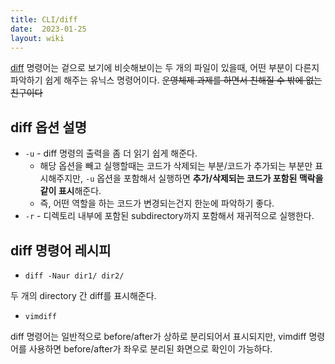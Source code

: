 ```yaml
---
title: CLI/diff
date:  2023-01-25
layout: wiki
---
```


[diff](https://en.wikipedia.org/wiki/Diff) 명령어는 겉으로 보기에 비슷해보이는 두 개의 파일이 있을때, 어떤 부분이 다른지 파악하기 쉽게 해주는 유닉스 명령어이다. ~~운영체제 과제를 하면서 친해질 수 밖에 없는 친구이다~~

## diff 옵션 설명

* `-u` - diff 명령의 출력을 좀 더 읽기 쉽게 해준다.
  * 해당 옵션을 빼고 실행할때는 코드가 삭제되는 부분/코드가 추가되는 부분만 표시해주지만, `-u` 옵션을 포함해서 실행하면 **추가/삭제되는 코드가 포함된 맥락을 같이 표시**해준다. 
  * 즉, 어떤 역할을 하는 코드가 변경되는건지 한눈에 파악하기 좋다.
* `-r` - 디렉토리 내부에 포함된 subdirectory까지 포함해서 재귀적으로 실행한다.

## diff 명령어 레시피

* `diff -Naur dir1/ dir2/`

두 개의 directory 간 diff를 표시해준다.

* `vimdiff`

diff 명령어는 일반적으로 before/after가 상하로 분리되어서 표시되지만, vimdiff 명령어를 사용하면 before/after가 좌우로 분리된 화면으로 확인이 가능하다.
